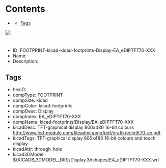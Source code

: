 



Contents
========

* [](#)
	* [Tags](#tags)
  
![][im]
# 

- ID: FOOTPRINT-kicad-kicad-footprints-Display-EA_eDIPTFT70-XXX
- Name: 
- Description: 

## Tags

- hexID: 
- oompType: FOOTPRINT
- oompSize: kicad
- oompColor: kicad-footprints
- oompDesc: Display
- oompIndex: EA_eDIPTFT70-XXX
- oompName: kicad-footprints/Display/EA_eDIPTFT70-XXX
- kicadDesc: TFT-graphical display 800x480 16-bit colours http://www.lcd-module.com/fileadmin/eng/pdf/grafik/ediptft70-ae.pdf
- kicadTags: TFT-graphical display 800x480 16-bit colours and touch display
- kicadAttr: through_hole
- kicad3DModel: ${KICAD6_3DMODEL_DIR}/Display.3dshapes/EA_eDIPTFT70-XXX.wrl



[im]: image.png
